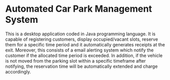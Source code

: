 # Automated Car Park Management System
This is a desktop application coded in Java programming language. It is capable of registering customers, display occupied/vacant slots, reserve them for a specific time period and it automatically generates receipts at the exit. Moreover, this consists of a email alerting system which notify the customer if the allocated time period is exceeded. In addition, if the vehicle is not moved from the parking slot within a specific timeframe after notifying, the reservation time will be automatically extended and charge accordingly. 

